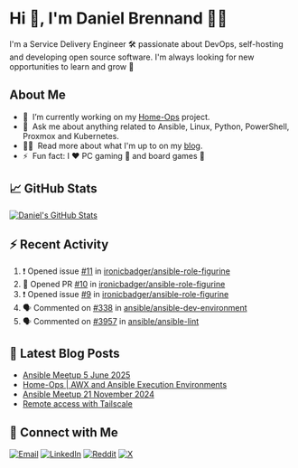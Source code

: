 # Hi 👋, I'm Daniel Brennand 👨‍💻

I'm a Service Delivery Engineer 🛠 passionate about DevOps, self-hosting and developing open source software. I'm always looking for new opportunities to learn and grow 🌱

## About Me

- 🔭 &nbsp;I’m currently working on my [Home-Ops](https://github.com/dbrennand/home-ops) project.
- 💬 &nbsp;Ask me about anything related to Ansible, Linux, Python, PowerShell, Proxmox and Kubernetes.
- 👨‍💻 &nbsp;Read more about what I'm up to on my [blog](https://dbren.uk).
- ⚡ &nbsp;Fun fact: I ❤️ PC gaming 👾 and board games 🎲

## 📈 GitHub Stats

[![Daniel's GitHub Stats](https://github-readme-stats.vercel.app/api?username=dbrennand&show_icons=true&count_private=true&hide_border=true&theme=dark)](https://github.com/anuraghazra/github-readme-stats)

## ⚡ Recent Activity

<!--START_SECTION:activity-->
1. ❗ Opened issue [#11](https://github.com/ironicbadger/ansible-role-figurine/issues/11) in [ironicbadger/ansible-role-figurine](https://github.com/ironicbadger/ansible-role-figurine)
2. 💪 Opened PR [#10](https://github.com/ironicbadger/ansible-role-figurine/pull/10) in [ironicbadger/ansible-role-figurine](https://github.com/ironicbadger/ansible-role-figurine)
3. ❗ Opened issue [#9](https://github.com/ironicbadger/ansible-role-figurine/issues/9) in [ironicbadger/ansible-role-figurine](https://github.com/ironicbadger/ansible-role-figurine)
4. 🗣 Commented on [#338](https://github.com/ansible/ansible-dev-environment/issues/338#issuecomment-2987745598) in [ansible/ansible-dev-environment](https://github.com/ansible/ansible-dev-environment)
5. 🗣 Commented on [#3957](https://github.com/ansible/ansible-lint/issues/3957#issuecomment-2981531310) in [ansible/ansible-lint](https://github.com/ansible/ansible-lint)
<!--END_SECTION:activity-->

## 📝 Latest Blog Posts

<!-- BLOG-POST-LIST:START -->
- [Ansible Meetup 5 June 2025](https://danielbrennand.com/blog/ansible-meetup-5-june/)
- [Home-Ops | AWX and Ansible Execution Environments](https://danielbrennand.com/blog/homeops-ansible-ee/)
- [Ansible Meetup 21 November 2024](https://danielbrennand.com/blog/ansible-meetup-21-november/)
- [Remote access with Tailscale](https://danielbrennand.com/blog/tailscale/)
<!-- BLOG-POST-LIST:END -->

## 💬 Connect with Me

[![Email](https://img.shields.io/badge/Email-D14836?style=flat&logo=gmail&logoColor=white)](mailto:contact@danielbrennand.com) [![LinkedIn](https://img.shields.io/badge/Linkedin-%230077B5.svg?style=flat&logo=linkedin&logoColor=white)](https://www.linkedin.com/in/dbrenuk) [![Reddit](https://img.shields.io/badge/Reddit-FF4500?style=flat&logo=reddit&logoColor=white)](https://www.reddit.com/user/dbrenuk) [![X](https://img.shields.io/badge/X-%23000000.svg?style=flat&logo=X&logoColor=white)](https://twitter.com/dbrenuk)
